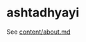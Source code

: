 # ashtadhyayi

See [content/about.md](https://github.com/ashtadhyayi/ui/blob/master/content/about.md)
